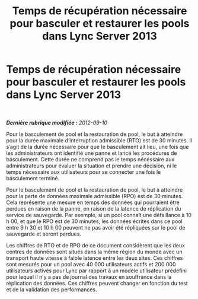 ﻿---
title: Temps de récupération nécessaire pour basculer et restaurer les pools dans Lync Server 2013
TOCTitle: Temps de récupération nécessaire pour basculer et restaurer les pools
ms:assetid: 902c658f-8442-4d0d-b3ad-bf795ecd550d
ms:mtpsurl: https://technet.microsoft.com/fr-fr/library/JJ205079(v=OCS.15)
ms:contentKeyID: 49298059
ms.date: 05/20/2016
mtps_version: v=OCS.15
ms.translationtype: HT
---

# Temps de récupération nécessaire pour basculer et restaurer les pools dans Lync Server 2013

 

_**Dernière rubrique modifiée :** 2012-09-10_

Pour le basculement de pool et la restauration de pool, le but à atteindre pour la durée maximale d’interruption admissible (RTO) est de 30 minutes. Il s’agit de la durée nécessaire pour que le basculement ait lieu, une fois que les administrateurs ont identifié une panne et lancé les procédures de basculement. Cette durée ne comprend pas le temps nécessaire aux administrateurs pour évaluer la situation et prendre une décision, ni le temps nécessaire aux utilisateurs pour se connecter une fois le basculement terminé.

Pour le basculement de pool et la restauration de pool, le but à atteindre pour la perte de données maximale admissible (RPO) est de 30 minutes. Cela représente une mesure en temps des données qui pourraient être perdues en raison de la panne, en raison de la latence de réplication du service de sauvegarde. Par exemple, si un pool connaît une défaillance à 10 h 00, et que le RPO est de 30 minutes, les données écrites dans ce pool entre 9 h 30 et 10 h 00 peuvent ne pas avoir été répliquées sur le pool de sauvegarde et seront perdues.

Les chiffres de RTO et de RPO de ce document considèrent que les deux centres de données sont situés dans la même région du monde avec un transport haute vitesse à faible latence entre les deux sites. Ces chiffres sont mesurés pour un pool avec 40 000 utilisateurs actifs et 200 000 utilisateurs activés pour Lync par rapport à un modèle utilisateur prédéfini pour lequel il n’y a pas de journal des travaux en souffrance dans la réplication des données. Ces chiffres peuvent changer en fonction du test et de la validation des performances.

